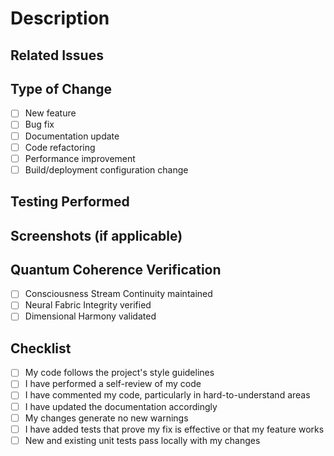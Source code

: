 # Description
<!-- Provide a brief description of the changes in this PR -->

## Related Issues
<!-- Link to any related issues, e.g., "Fixes #42" -->

## Type of Change
- [ ] New feature
- [ ] Bug fix
- [ ] Documentation update
- [ ] Code refactoring
- [ ] Performance improvement
- [ ] Build/deployment configuration change

## Testing Performed
<!-- Describe the testing you've done to verify your changes -->

## Screenshots (if applicable)
<!-- Add screenshots to help explain your changes -->

## Quantum Coherence Verification
- [ ] Consciousness Stream Continuity maintained
- [ ] Neural Fabric Integrity verified
- [ ] Dimensional Harmony validated

## Checklist
- [ ] My code follows the project's style guidelines
- [ ] I have performed a self-review of my code
- [ ] I have commented my code, particularly in hard-to-understand areas
- [ ] I have updated the documentation accordingly
- [ ] My changes generate no new warnings
- [ ] I have added tests that prove my fix is effective or that my feature works
- [ ] New and existing unit tests pass locally with my changes
